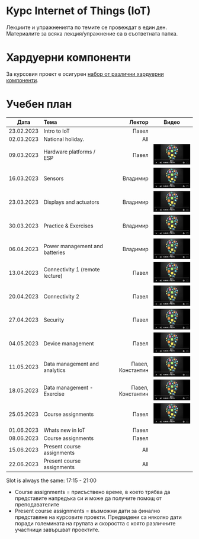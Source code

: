 # Курс Internet of Things (IoT)

Лекциите и упражненията по темите се провеждат в един ден. Материалите за всяка лекция/упражнение са в съответната папка.


# Хардуерни компоненти
За курсовия проект е осигурен [набор от различни хардуерни компоненти](https://bit.ly/2HvPD2o).

# Учебен план

| Дата          | Тема                                  | Лектор            | Видео |
| ------------- |:------------------------------------- | -----------------:|:-----:|
| 23.02.2023    | Intro to IoT                          | Павел             |       |
| 02.03.2023    | National holiday.                     | All               |       |
| 09.03.2023    | Hardware platforms / ESP              | Павел             | [![Video](images/iot-on-youtube.png)](https://youtu.be/JuP9YB0plFs) |
| 16.03.2023    | Sensors                               | Владимир          | [![Video](images/iot-on-youtube.png)](https://youtu.be/7YJqtn6doas) |
| 23.03.2023    | Displays and actuators                | Владимир          | [![Video](images/iot-on-youtube.png)](https://youtu.be/6l79UTjuuwg) |
| 30.03.2023    | Practice & Exercises                  | Владимир          | [![Video](images/iot-on-youtube.png)](https://youtu.be/6ZNgmo3pdXg) |
| 06.04.2023    | Power management and batteries        | Владимир          | [![Video](images/iot-on-youtube.png)](https://youtu.be/cq97WpIIubA) |
| 13.04.2023    | Connectivity 1 (remote lecture)       | Павел             | [![Video](images/iot-on-youtube.png)](https://youtu.be/osHbqO7c6O8) |
| 20.04.2023    | Connectivity 2                        | Павел             | [![Video](images/iot-on-youtube.png)](https://youtu.be/CGN9f2PfI8I) |
| 27.04.2023    | Security                              | Павел             | [![Video](images/iot-on-youtube.png)](https://youtu.be/bqQLUAwN6sw) |
| 04.05.2023    | Device management                     | Павел             | [![Video](images/iot-on-youtube.png)](https://youtu.be/WwzskAgpshQ) |
| 11.05.2023    | Data management and analytics         | Павел, Константин | [![Video](images/iot-on-youtube.png)](https://youtu.be/vVaOwJxaxiE) |
| 18.05.2023    | Data management - Exercise            | Павел, Константин | [![Video](images/iot-on-youtube.png)](https://youtu.be/dwEGtwb0S4E) |
| 25.05.2023    | Course assignments                    | Павел             | [![Video](images/iot-on-youtube.png)](https://youtu.be/s_EFJk2EUiQ) |
| 01.06.2023    | Whats new in IoT                      | Павел             |       |
| 08.06.2023    | Course assignments                    | Павел             |       |
| 15.06.2023    | Present course assignments            | All               |       |
| 22.06.2023    | Present course assignments            | All               |       |

Slot is always the same: 17:15 - 21:00

* Course assignments = присъствено време, в което трябва да представите напредъка си и може да получите помощ от преподавателите
* Present course assignments = възможни дати за финално представяне на курсовите проекти. Предвидени са няколко дати поради големината на групата и скоростта с която различните участници завършват проектите.
